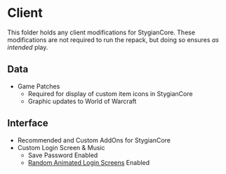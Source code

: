 # Client

This folder holds any client modifications for StygianCore. These modifications are not required to run the repack, but doing so ensures _as intended_ play.

## Data

- Game Patches
  - Required for display of custom item icons in StygianCore
  - Graphic updates to World of Warcraft

## Interface

- Recommended and Custom AddOns for StygianCore
- Custom Login Screen & Music
  - Save Password Enabled
  - [Random Animated Login Screens](https://stygianthebest.github.io/projects/client-randomscreen/) Enabled